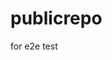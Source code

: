 # publicrepo
for e2e test


























































































































































































































































































































































































































































































































































































































































































































































































































































































































































































































































































































































































































































































































































































































































































































































































































































































































































































































































































































































































































































































































































































































































































































































































































































































































































































































































































































